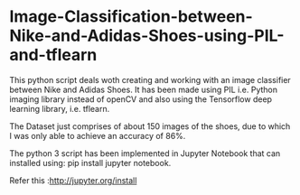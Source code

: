 # Image-Classification-between-Nike-and-Adidas-Shoes-using-PIL-and-tflearn

This python script deals woth creating and working with an image classifier between Nike and Adidas Shoes. It has been
made using PIL i.e. Python imaging library instead of openCV and also using the Tensorflow deep learning library, i.e. tflearn.

The Dataset just comprises of about 150 images of the shoes, due to which I was only able to achieve an accuracy of 86%.

The python 3 script has been implemented in Jupyter Notebook that can installed using: pip install jupyter notebook.

Refer this :http://jupyter.org/install
